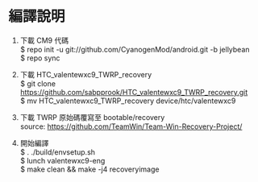 編譯說明
==========================
1.  下載 CM9 代碼   
  $ repo init -u git://github.com/CyanogenMod/android.git -b jellybean  
  $ repo sync

3.  下載 HTC_valentewxc9_TWRP_recovery  
  $ git clone https://github.com/sabpprook/HTC_valentewxc9_TWRP_recovery.git  
  $ mv HTC_valentewxc9_TWRP_recovery device/htc/valentewxc9

4.  下載 TWRP 原始碼覆寫至 bootable/recovery  
  source: https://github.com/TeamWin/Team-Win-Recovery-Project/

5.  開始編譯  
  $ . ./build/envsetup.sh   
  $ lunch valentewxc9-eng  
  $ make clean && make -j4 recoveryimage
